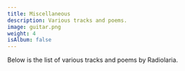 ```yaml
---
title: Miscellaneous
description: Various tracks and poems.
image: guitar.png
weight: 4
isAlbum: false
---
```


Below is the list of various tracks and poems by Radiolaria.
